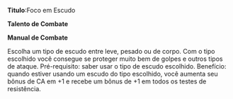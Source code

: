 **Titulo**:Foco em Escudo

**Talento de Combate**

**Manual de Combate**

 Escolha um tipo de escudo entre leve, pesado ou de corpo. Com o tipo escolhido você consegue se proteger muito bem de golpes e outros tipos de ataque. Pré-requisito: saber usar o tipo de escudo escolhido. Benefício: quando estiver usando um escudo do tipo escolhido, você aumenta seu bônus de CA em +1 e recebe um bônus de +1 em todos os testes de resistência.